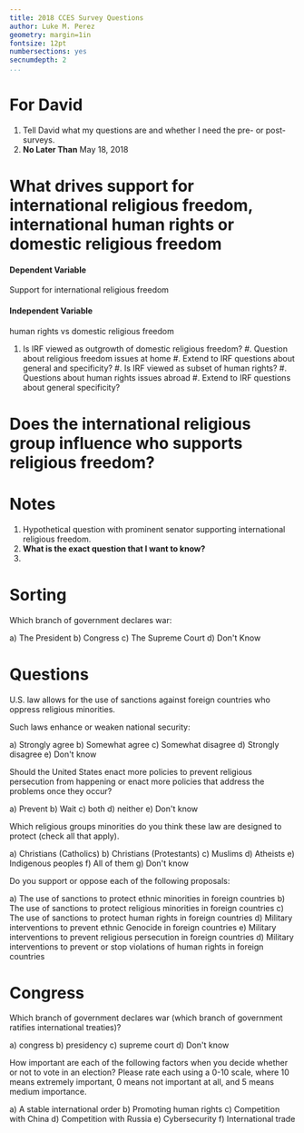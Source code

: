 ```yaml
---
title: 2018 CCES Survey Questions
author: Luke M. Perez
geometry: margin=1in
fontsize: 12pt
numbersections: yes
secnumdepth: 2
...
```


# For David

1. Tell David what my questions are and whether I need the pre- or post- surveys.
2. **No Later Than** May 18, 2018

# What drives support for international religious freedom, international human rights or domestic religious freedom

#### Dependent Variable

Support for international religious freedom

#### Independent Variable

human rights vs domestic religious freedom

1. Is IRF viewed as outgrowth of domestic religious freedom?
    #. Question about religious freedom issues at home
    #. Extend to IRF questions about general and specificity?
#. Is IRF viewed as subset of human rights?
    #. Questions about human rights issues abroad
    #. Extend to IRF questions about general specificity?

# Does the international religious group influence who supports religious freedom?



# Notes

1. Hypothetical question with prominent senator supporting international religious freedom.
2. **What is the exact question that I want to know?**
3. 


# Sorting

Which branch of government declares war: 

a) The President
b) Congress
c) The Supreme Court
d) Don't Know

# Questions

U.S. law allows for the use of sanctions against foreign countries who oppress religious minorities. 

Such laws enhance or weaken national security:

a) Strongly agree
b) Somewhat agree
c) Somewhat disagree
d) Strongly disagree
e) Don't know

Should the United States enact more policies to prevent religious persecution from happening or enact more policies that address the problems once they occur?

a) Prevent
b) Wait
c) both
d) neither
e) Don't know

Which religious groups minorities do you think these law are designed to protect (check all that apply).

a) Christians (Catholics)
b) Christians (Protestants)
c) Muslims
d) Atheists
e) Indigenous peoples
f) All of them
g) Don't know

Do you support or oppose each of the following proposals:

a) The use of sanctions to protect ethnic minorities in foreign countries
b) The use of sanctions to protect religious minorities in foreign countries
c) The use of sanctions to protect human rights in foreign countries
d) Military interventions to prevent ethnic Genocide in foreign countries
e) Military interventions to prevent religious persecution in foreign countries
d) Military interventions to prevent or stop violations of human rights in foreign countries



<!-- Using a 0-10 scale, where 10 means you completely and totally trust the federal government to do the right thing, and 0 means you do not trust the federal government at all to do the right thing, please rate your own level of trust in the federal government. -->

# Congress

Which branch of government declares war (which branch of government ratifies international treaties)?

a) congress
b) presidency
c) supreme court
d) Don't know

How important are each of the following factors when you decide whether or not to vote in an election? Please rate each using a 0-10 scale, where 10 means extremely important, 0 means not important at all, and 5 means medium importance. 

a) A stable international order
b) Promoting human rights
c) Competition with China
d) Competition with Russia
e) Cybersecurity
f) International trade


